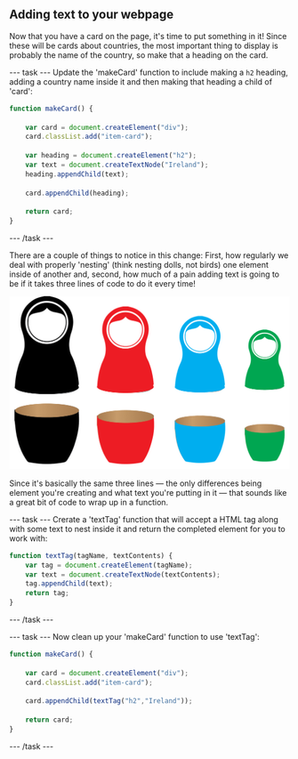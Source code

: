 ## Adding text to your webpage

Now that you have a card on the page, it's time to put something in it! Since these will be cards about countries, the most important thing to display is probably the name of the country, so make that a heading on the card.

--- task ---
Update the 'makeCard' function to include making a `h2` heading, adding a country name inside it and then making that heading a child of 'card':

```javascript
function makeCard() {
    
    var card = document.createElement("div");
    card.classList.add("item-card");

    var heading = document.createElement("h2");
    var text = document.createTextNode("Ireland");
    heading.appendChild(text);

    card.appendChild(heading);

    return card;
}
```
--- /task ---

There are a couple of things to notice in this change: First, how regularly we deal with properly 'nesting' (think nesting dolls, not birds) one element inside of another and, second, how much of a pain adding text is going to be if it takes three lines of code to do it every time! 

![Some colourful nesting dolls](images/nestingDolls.png)

Since it's basically the same three lines — the only differences being element you're creating and what text you're putting in it — that sounds like a great bit of code to wrap up in a function.

--- task ---
Crerate a 'textTag' function that will accept a HTML tag along with some text to nest inside it and return the completed element for you to work with:

```javascript
function textTag(tagName, textContents) {
    var tag = document.createElement(tagName);
    var text = document.createTextNode(textContents);
    tag.appendChild(text);
    return tag;
}
```
--- /task ---

--- task ---
Now clean up your 'makeCard' function to use 'textTag':

```javascript
function makeCard() {
    
    var card = document.createElement("div");
    card.classList.add("item-card");

    card.appendChild(textTag("h2","Ireland"));

    return card;
}
```
--- /task ---
